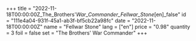 +++
title = "2022-11-18T00:00:00Z_The_Brothers'_War_Commander_Fellwar_Stone_[en]_false"
id = "111e4a04-931f-45a1-ab3f-bf5cb22a98fc"
date = "2022-11-18T00:00:00Z"
name = "Fellwar Stone"
lang = ["en"]
price = "0.98"
quantity = 3
foil = false
set = "The Brothers' War Commander"
+++
